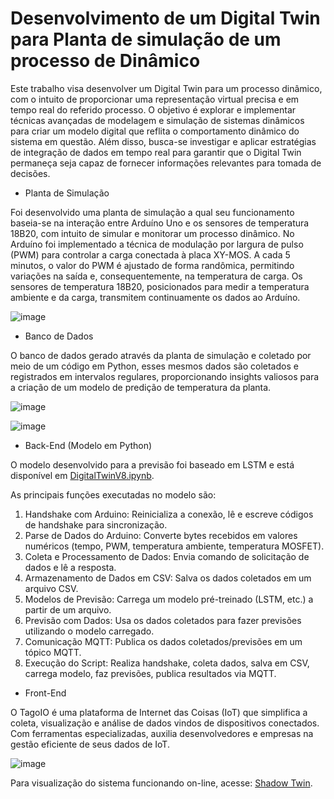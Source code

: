 # Desenvolvimento de um Digital Twin para Planta de simulação de um processo de Dinâmico

 Este trabalho visa desenvolver um Digital Twin para um processo dinâmico, com o intuito de proporcionar uma representação virtual precisa e em tempo real do referido processo. O objetivo é explorar e implementar técnicas avançadas de modelagem e simulação de sistemas dinâmicos para criar um modelo digital que reflita o comportamento dinâmico do sistema em questão. Além disso, busca-se investigar e aplicar estratégias de integração de dados em tempo real para garantir que o Digital Twin permaneça seja capaz de fornecer informações relevantes para tomada de decisões.

- Planta de Simulação

 Foi desenvolvido uma planta de simulação a qual seu funcionamento baseia-se na interação entre Arduíno Uno e os sensores de temperatura 18B20, com intuito de simular e monitorar um processo dinâmico. No Arduíno foi implementado a técnica de modulação por largura de pulso (PWM) para controlar a carga conectada à placa XY-MOS. A cada 5 minutos, o valor do PWM é ajustado de forma randômica, permitindo variações na saída e, consequentemente, na temperatura de carga. Os sensores de temperatura 18B20, posicionados para medir a temperatura ambiente e da carga, transmitem continuamente os dados ao Arduíno.

 ![image](https://github.com/brnsmit/Digital_Twin_Dynamic_Process/assets/168189996/b06568a8-af7b-4e8f-8b3f-81282748b0ef)

- Banco de Dados

 O banco de dados gerado através da planta de simulação e coletado por meio de um código em Python, esses mesmos dados são coletados e registrados em intervalos regulares, proporcionando insights valiosos para a criação de um modelo de predição de temperatura da planta.

![image](https://github.com/brnsmit/Digital_Twin_Dynamic_Process/assets/137723215/fbad7413-4469-4d67-a561-2c6397164ba3)

![image](https://github.com/brnsmit/Digital_Twin_Dynamic_Process/assets/168189996/320aa0b5-37e4-4b0e-8cfc-1c7782d0f27f)

- Back-End (Modelo em Python)

 O modelo desenvolvido para a previsão foi baseado em LSTM e está disponível em [DigitalTwinV8.ipynb](https://github.com/brnsmit/Digital_Twin_Dynamic_Process/blob/main/DigitalTwinV8.ipynb).

As principais funções executadas no modelo são:

1. Handshake com Arduino: Reinicializa a conexão, lê e escreve códigos de handshake para sincronização.
2. Parse de Dados do Arduino: Converte bytes recebidos em valores numéricos (tempo, PWM, temperatura ambiente, temperatura MOSFET).
3. Coleta e Processamento de Dados: Envia comando de solicitação de dados e lê a resposta.
4. Armazenamento de Dados em CSV: Salva os dados coletados em um arquivo CSV.
5. Modelos de Previsão: Carrega um modelo pré-treinado (LSTM, etc.) a partir de um arquivo.
6. Previsão com Dados: Usa os dados coletados para fazer previsões utilizando o modelo carregado.
7. Comunicação MQTT: Publica os dados coletados/previsões em um tópico MQTT.
8. Execução do Script: Realiza handshake, coleta dados, salva em CSV, carrega modelo, faz previsões, publica resultados via MQTT.

- Front-End

 O TagoIO é uma plataforma de Internet das Coisas (IoT) que simplifica a coleta, visualização e análise de dados vindos de dispositivos conectados. Com ferramentas especializadas, auxilia desenvolvedores e empresas na gestão eficiente de seus dados de IoT.

![image](https://github.com/brnsmit/Digital_Twin_Dynamic_Process/assets/137723215/204c99c6-0def-405a-a159-20751a177e39)

 Para visualização do sistema funcionando on-line, acesse: [Shadow Twin](https://664fcaa10f613300098d3dea.tago.run/dashboards/info/66560ec70f6133000927f7c4?anonymousToken=00000000-664f-caa1-0f61-3300098d3dea).

